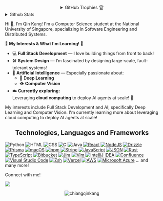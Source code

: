 <details align="center"> <summary>GitHub Trophies 🏆</summary> <p align="center"> <a href="https://github.com/ryo-ma/github-profile-trophy" target="_blank"> <img src="https://github-profile-trophy.vercel.app/?username=chiangqinkang&theme=gruvbox"/> </a> </p> </details> <details> <summary>Github Stats</summary> <div align="center"> <a href="#"><img src="https://github-readme-stats.vercel.app/api?username=chiangqinkang&show_icons=true&count_private=true&theme=radical" width="350" height="250"></a> <br> <a href="#"><img src="https://github-readme-stats.vercel.app/api/top-langs/?username=chiangqinkang&layout=compact&theme=radical" width="350" height="250"></a> </div> </details>


Hi 👋, I'm Qin Kang! I'm a Computer Science student at the National University of Singapore, specializing in Software Engineering and Distributed Systems.

**🌟 My Interests & What I'm Learning! 🌟**

- 💻 **Full Stack Development** — I love building things from front to back!
- 🛠️ **System Design** — I’m fascinated by designing large-scale, fault-tolerant systems!
- 🤖 **Artificial Intelligence** — Especially passionate about:
  - 🧠 **Deep Learning**
  - 👁️ **Computer Vision**
- ☁️ **Currently exploring:**  
  Leveraging **cloud computing** to deploy AI agents at scale! 🚀


My interests include Full Stack Development and AI, specifically Deep Learning and Computer Vision.
I'm currently learning more about leveraging cloud computing to deploy AI agents at scale!


<h2 align="center">Technologies, Languages and Frameworks</h2>


![Python](https://img.shields.io/badge/Python-3776AB?style=for-the-badge&logo=python&logoColor=white)
![HTML](https://img.shields.io/badge/HTML-239120?style=for-the-badge&logo=html5&logoColor=white)
![CSS](https://img.shields.io/badge/CSS-239120?&style=for-the-badge&logo=css3&logoColor=white)
![C](https://img.shields.io/badge/C-00599C?style=for-the-badge&logo=c&logoColor=white)
![Java](https://img.shields.io/badge/Java-ED8B00?style=for-the-badge&logo=java&logoColor=white)
[![React](https://img.shields.io/badge/React-%2320232a.svg?logo=react&logoColor=%2361DAFB)](#)
[![NodeJS](https://img.shields.io/badge/Node.js-6DA55F?logo=node.js&logoColor=white)](#)
[![Drizzle](https://img.shields.io/badge/Drizzle-C5F74F?logo=drizzle&logoColor=000)](#)
[![Prisma](https://img.shields.io/badge/Prisma-2D3748?logo=prisma&logoColor=white)](#)
[![macOS](https://img.shields.io/badge/macOS-000000?logo=apple&logoColor=F0F0F0)](#)
[![npm](https://img.shields.io/badge/npm-CB3837?logo=npm&logoColor=fff)](#)
[![Stripe](https://img.shields.io/badge/Stripe-5851DD?logo=stripe&logoColor=fff)](#)
[![JavaScript](https://img.shields.io/badge/JavaScript-F7DF1E?logo=javascript&logoColor=000)](#)
[![JSON](https://img.shields.io/badge/JSON-000?logo=json&logoColor=fff)](#)
[![Rust](https://img.shields.io/badge/Rust-%23000000.svg?e&logo=rust&logoColor=white)](#)
[![TypeScript](https://img.shields.io/badge/TypeScript-3178C6?logo=typescript&logoColor=fff)](#)
[![Bitbucket](https://img.shields.io/badge/Bitbucket-0052CC?logo=bitbucket&logoColor=fff)](#)
[![Jira](https://img.shields.io/badge/Jira-0052CC?logo=jira&logoColor=fff)](#)
[![Vim](https://img.shields.io/badge/Vim-%2311AB00.svg?logo=vim&logoColor=white)](#)
[![IntelliJ IDEA](https://img.shields.io/badge/IntelliJIDEA-000000.svg?logo=intellij-idea&logoColor=white)](#)
[![Confluence](https://img.shields.io/badge/Confluence-172B4D?logo=confluence&logoColor=fff)](#)
[![Visual Studio Code](https://custom-icon-badges.demolab.com/badge/Visual%20Studio%20Code-0078d7.svg?logo=vsc&logoColor=white)](#)
[![Zsh](https://img.shields.io/badge/Zsh-F15A24?logo=zsh&logoColor=fff)](#)
[![Vercel](https://img.shields.io/badge/Vercel-%23000000.svg?logo=vercel&logoColor=white)](#)
[![AWS](https://img.shields.io/badge/AWS-%23FF9900.svg?logo=amazon-web-services&logoColor=white)](#)
[![Microsoft Azure](https://custom-icon-badges.demolab.com/badge/Microsoft%20Azure-0089D6?logo=msazure&logoColor=white)](#)
... and many more!

Connect with me!

[<img src="https://img.shields.io/badge/linkedin-%230077B5.svg?&style=for-the-badge&logo=linkedin&logoColor=white" />](https://www.linkedin.com/in/chiang-qin-kang-441b4b241/)

<p align="center"> <img align="center" src="https://github-readme-streak-stats.herokuapp.com/?user=chiangqinkang" alt="chiangqinkang" /> </p>

